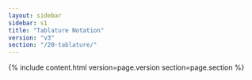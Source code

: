 ```yaml
---
layout: sidebar
sidebar: s1
title: "Tablature Notation"
version: "v3"
section: "/20-tablature/"
---
```

{% include content.html version=page.version section=page.section %}